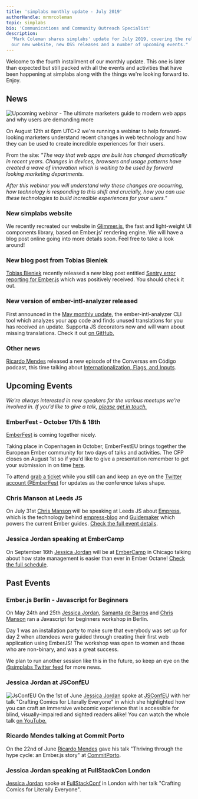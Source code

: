 ```yaml
---
title: 'simplabs monthly update - July 2019'
authorHandle: mrmrcoleman
topic: simplabs
bio: 'Communications and Community Outreach Specialist'
description:
  "Mark Coleman shares simplabs' update for July 2019, covering the release of
  our new website, new OSS releases and a number of upcoming events."
---
```


Welcome to the fourth installment of our monthly update. This one is later than
expected but still packed with all the events and activities that have been
happening at simplabs along with the things we're looking forward to. Enjoy.

<!--break-->

## News

![Upcoming webinar - The ultimate marketers guide to modern web apps and why users are demanding more](/assets/images/posts/2019-07-24-july-monthly-update/simplabs-webinar-modern-web-apps-for-marketers.png#@600-1200)

On August 12th at 6pm UTC+2 we're running a webinar to help forward-looking
marketers understand recent changes in web technology and how they can be used
to create incredible experiences for their users.

From the site: _"The way that web apps are built has changed dramatically in
recent years. Changes in devices, browsers and usage patterns have created a
wave of innovation which is waiting to be used by forward looking marketing
departments._

_After this webinar you will understand why these changes are occurring, how
technology is responding to this shift and crucially, how you can use these
technologies to build incredible experiences for your users."_

### New simplabs website

We recently recreated our website in [Glimmer.js](https://glimmerjs.com/), the
fast and light-weight UI components library, based on Ember.js' rendering
engine. We will have a blog post online going into more details soon. Feel free
to take a look around!

### New blog post from Tobias Bieniek

[Tobias Bieniek](https://twitter.com/TobiasBieniek) recently released a new blog
post entitled
[Sentry error reporting for Ember.js](/blog/2019/07/15/sentry-and-ember/) which
was positively received. You should check it out.

### New version of ember-intl-analyzer released

First announced in the
[May monthly update](/blog/2019/05/10/may-monthly-update), the
ember-intl-analyzer CLI tool which analyzes your app code and finds unused
translations for you has received an update. Supporta JS decorators now and will
warn about missing translations. Check it out
[on GitHub.](https://github.com/simplabs/ember-intl-analyzer)

### Other news

[Ricardo Mendes](https://twitter.com/locks) released a new episode of the
Conversas em Código podcast, this time talking about
[Internationalization, Flags, and Inputs](https://trello.com/c/8W25cdsV/28-episode-19-of-locks-portuguese-podcast).

## Upcoming Events

_We're always interested in new speakers for the various meetups we're involved
in. If you'd like to give a talk, [please get in touch.](/contact/)_

### EmberFest - October 17th & 18th

[EmberFest](https://emberfest.eu/) is coming together nicely.

Taking place in Copenhagen in October, EmberFestEU brings together the European
Ember community for two days of talks and activities. The CFP closes on August
1st so if you'd like to give a presentation remember to get your submission in
on time [here](https://cfp.emberfest.eu/events/emberfest-2019).

To attend [grab a ticket](https://emberfest.eu/) while you still can and keep an
eye on the [Twitter account @EmberFest](https://twitter.com/EmberFest) for
updates as the conference takes shape.

### Chris Manson at Leeds JS

On July 31st [Chris Manson](https://twitter.com/real_ate/) will be speaking at
Leeds JS about [Empress](https://github.com/empress), which is the technology
behind [empress-blog](https://github.com/empress/empress-blog) and
[Guidemaker](https://github.com/empress/guidemaker) which powers the current
Ember guides.
[Check the full event details](https://leedsjs.com/events/2019-07-31/).

### Jessica Jordan speaking at EmberCamp

On September 16th [Jessica Jordan](https://twitter.com/jjordan_dev) will be at
[EmberCamp](http://embercamp.com/) in Chicago talking about how state management
is easier than ever in Ember Octane!
[Check the full schedule](http://embercamp.com/).

## Past Events

### Ember.js Berlin - Javascript for Beginners

On May 24th and 25th [Jessica Jordan](https://twitter.com/jjordan_dev),
[Samanta de Barros](https://twitter.com/sami_dbc) and
[Chris Manson](https://twitter.com/real_ate/) ran a Javascript for beginners
workshop in Berlin.

Day 1 was an installation party to make sure that everybody was set up for day 2
when attendees were guided through creating their first web application using
EmberJS! The workshop was open to women and those who are non-binary, and was a
great success.

We plan to run another session like this in the future, so keep an eye on the
[@simplabs Twitter feed](https://twitter.com/simplabs) for more news.

### Jessica Jordan at JSConfEU

![JsConfEU](/assets/images/posts/2019-05-10-may-monthly-update/jsconfeu.png) On
the 1st of June [Jessica Jordan](https://twitter.com/jjordan_dev) spoke at
[JSConfEU](https://2019.jsconf.eu/) with her talk "Crafting Comics for Literally
Everyone" in which she highlighted how you can craft an immersive webcomic
experience that is accessible for blind, visually-impaired and sighted readers
alike! You can watch the whole talk
[on YouTube.](https://www.youtube.com/watch?v=BPmuR4mAQaw)

### Ricardo Mendes talking at Commit Porto

On the 22nd of June [Ricardo Mendes](https://twitter.com/locks) gave his talk
"Thriving through the hype cycle: an Ember.js story" at
[CommitPorto](https://commitporto.com/).

### Jessica Jordan speaking at FullStackCon London

[Jessica Jordan](https://twitter.com/jjordan_dev) spoke at
[FullStackConf](https://skillsmatter.com/conferences/11213-fullstack-london-2019-the-conference-on-javascript-node-and-internet-of-things)
in London with her talk "Crafting Comics for Literally Everyone".
